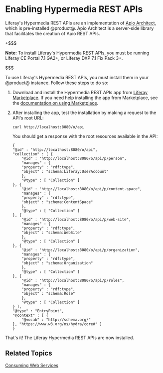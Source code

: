 # Enabling Hypermedia REST APIs [](id=enabling-hypermedia-rest-apis)

Liferay's Hypermedia REST APIs are an implementation of 
[Apio Architect](https://github.com/liferay/com-liferay-apio-architect), 
which is pre-installed @product@. Apio Architect is a server-side library 
that facilitates the creation of Apio REST APIs. 

+$$$

**Note:** To install Liferay's Hypermedia REST APIs, you must be running 
Liferay CE Portal 7.1 GA2+, or Liferay DXP 7.1 Fix Pack 3+.

$$$

To use Liferay's Hypermedia REST APIs, you must install them in your @product@ 
instance. Follow these steps to do so: 

1.  Download and install the Hypermedia REST APIs app from 
    [Liferay Marketplace](https://web.liferay.com/marketplace). 
    If you need help installing the app from Marketplace, see the 
    [documentation on using Marketplace](/discover/portal/-/knowledge_base/7-1/using-the-liferay-marketplace). 

2.  After installing the app, test the installation by making a request to the 
    API's root URL: 

        curl http://localhost:8080/o/api

    You should get a response with the root resources available in the API: 

        {
        "@id" : "http://localhost:8080/o/api",
        "collection" : [ {
            "@id" : "http://localhost:8080/o/api/p/person",
            "manages" : {
            "property" : "rdf:type",
            "object" : "schema:Liferay:UserAccount"
            },
            "@type" : [ "Collection" ]
        }, {
            "@id" : "http://localhost:8080/o/api/p/content-space",
            "manages" : {
            "property" : "rdf:type",
            "object" : "schema:ContentSpace"
            },
            "@type" : [ "Collection" ]
        }, {
            "@id" : "http://localhost:8080/o/api/p/web-site",
            "manages" : {
            "property" : "rdf:type",
            "object" : "schema:WebSite"
            },
            "@type" : [ "Collection" ]
        }, {
            "@id" : "http://localhost:8080/o/api/p/organization",
            "manages" : {
            "property" : "rdf:type",
            "object" : "schema:Organization"
            },
            "@type" : [ "Collection" ]
        }, {
            "@id" : "http://localhost:8080/o/api/p/roles",
            "manages" : {
            "property" : "rdf:type",
            "object" : "schema:Role"
            },
            "@type" : [ "Collection" ]
        } ],
        "@type" : "EntryPoint",
        "@context" : [ {
            "@vocab" : "http://schema.org/"
        }, "https://www.w3.org/ns/hydra/core#" ]
        }

That's it! The Liferay Hypermedia REST APIs are now installed. 

## Related Topics [](id=related-topics)

[Consuming Web Services](/develop/tutorials/-/knowledge_base/7-1/consuming-web-services)

